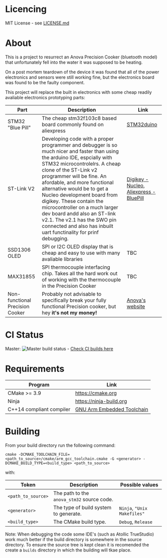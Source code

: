 # Licencing
MIT License - see [LICENSE.md](LICENSE.md)

# About

This is a project to resurrect an Anova Precision Cooker (bluetooth model) that unfortunately fell into the water it was supposed to be heating.

On a post mortem teardown of the device it was found that all of the power electronics and sensors were still working fine, but the electronics board was found to be the faulty component.

This project will replace the built in electronics with some cheap readily avaliable electronics prototyping parts:

| Part | Description | Link |
| ---- | ----------- | ---- |
| STM32 "Blue Pill" | The cheap stm32f103c8 based board commonly found on aliexpress | [STM32duino](http://wiki.stm32duino.com/index.php?title=Blue_Pill) |
| ST-Link V2 | Developing code with a proper programmer and debugger is so much nicer and faster than using the arduino IDE, espcially with STM32 microcontrolelrs. A cheap clone of the ST-Link v2 programmer will be fine. An afordable, and more functional alternative would be to get a Nucleo development board from digikey. These contain the microcontroller on a much larger dev board andd also an ST-link v2.1. The v2.1 has the SWO pin connected and also has inbuilt uart functinality for prinf debugging. | [Digikey - Nucleo](https://www.digikey.com/product-detail/en/stmicroelectronics/NUCLEO-F103RB/497-14362-ND/4695527), [Aliexpress - BluePill](https://www.aliexpress.com/wholesale?catId=0&initiative_id=SB_20180610021459&SearchText=stm32) |
| SSD1306 OLED | SPI or I2C OLED display that is cheap and easy to use with many avaliable libraries | TBC |
| MAX31855 | SPI thermocouple interfacing chip. Takes all the hard work out of working with the thermocouple in the Precision Cooker | TBC |
| Non-functional Precision Cooker | Probably not advisable to specifically break your fully functional Precision cooker, but hey **it's not my money!** | [Anova's website](https://anovaculinary.com/anova-precision-cooker/)

# CI Status
Master:  ![Master build status](https://circleci.com/gh/lucazader/anova_stm32/tree/master.svg?style=shield&circle-token=:circle-token "Master build status") - [Check CI builds here](https://circleci.com/gh/lucazader/anova_stm32)

# Requirements
| Program | Link |
| ------- | ---- |
| CMake >= 3.9 | https://cmake.org |
| Ninja | https://ninja-build.org |
| C++14 compliant compiler | [GNU Arm Embedded Toolchain](https://developer.arm.com/open-source/gnu-toolchain/gnu-rm/downloads) |

# Building
From your build directory run the following command:
```
cmake -DCMAKE_TOOLCHAIN_FILE=<path_to_source>/cmake/arm_gcc_toolchain.cmake -G <generator> -DCMAKE_BUILD_TYPE=<build_type> <path_to_source>
```
with:

| Token | Description | Possible values |
| ----- | ----------- | --------------- |
| `<path_to_source>` | The path to the `anova_stm32` source code. | |
| `<generator>` | The type of build system to generate. | `Ninja`, `"Unix Makefiles"` |
| `<build_type>` | The CMake build type. | `Debug`, `Release` |

Note: When debugging the code some IDE's (such as Atollic TrueStudio) work much better if the build directory is somewhere in the source directory. To ensure the source tree is kept clean it is recomended the create a `builds` directory in which the building will tkae place.
